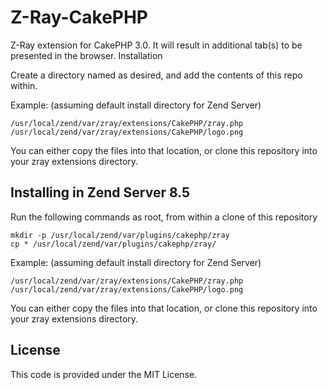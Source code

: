 # Z-Ray-CakePHP

Z-Ray extension for CakePHP 3.0. It will result in additional tab(s) to be presented in the browser.
Installation

Create a directory named as desired, and add the contents of this repo within.

Example: (assuming default install directory for Zend Server)

```
/usr/local/zend/var/zray/extensions/CakePHP/zray.php
/usr/local/zend/var/zray/extensions/CakePHP/logo.png
```

You can either copy the files into that location, or clone this repository
into your zray extensions directory.

## Installing in Zend Server 8.5

Run the following commands as root, from within a clone of this repository

```
mkdir -p /usr/local/zend/var/plugins/cakephp/zray
cp * /usr/local/zend/var/plugins/cakephp/zray/
```

Example: (assuming default install directory for Zend Server)

```
/usr/local/zend/var/zray/extensions/CakePHP/zray.php
/usr/local/zend/var/zray/extensions/CakePHP/logo.png
```

You can either copy the files into that location, or clone this repository
into your zray extensions directory.


## License

This code is provided under the MIT License.
